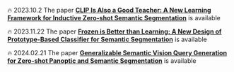 🔥 2023.10.2 The paper [**CLIP Is Also a Good Teacher: A New Learning Framework for Inductive Zero-shot Semantic Segmentation**](https://arxiv.org/pdf/2310.02296.pdf) is available      

🔥 2023.11.22 The paper [**Frozen is Better than Learning: A New Design of Prototype-Based Classifier for Semantic Segmentation**](https://papers.ssrn.com/sol3/papers.cfm?abstract_id=4617170) is available

🔥 2024.02.21 The paper [**Generalizable Semantic Vision Query Generation for Zero-shot Panoptic and Semantic Segmentation**](https://arxiv.org/pdf/2402.13697.pdf) is available
